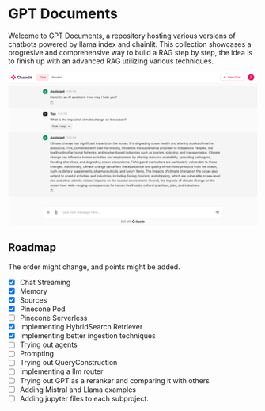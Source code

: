 # GPT Documents

Welcome to GPT Documents, a repository hosting various versions of chatbots powered by llama index and chainlit. This collection showcases a progresive and comprehensive way to build a RAG step by step, the idea is to finish up with an advanced RAG utilizing various techniques.

![Alt Text](1.BasicDocChatbot/images/ChainlitRAG.png)

## Roadmap
The order might change, and points might be added.




- [x] Chat Streaming
- [X] Memory
- [x] Sources
- [x] Pinecone Pod
- [ ] Pinecone Serverless
- [x] Implementing HybridSearch Retriever
- [x] Implementing better ingestion techniques
- [ ] Trying out agents
- [ ] Prompting
- [ ] Trying out QueryConstruction
- [ ] Implementing a llm router
- [ ] Trying out GPT as a reranker and comparing it with others
- [ ] Adding Mistral and Llama examples
- [ ] Adding jupyter files to each subproject.

